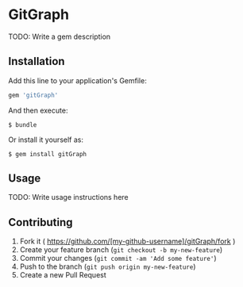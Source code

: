 # GitGraph

TODO: Write a gem description

## Installation

Add this line to your application's Gemfile:

```ruby
gem 'gitGraph'
```

And then execute:

    $ bundle

Or install it yourself as:

    $ gem install gitGraph

## Usage

TODO: Write usage instructions here

## Contributing

1. Fork it ( https://github.com/[my-github-username]/gitGraph/fork )
2. Create your feature branch (`git checkout -b my-new-feature`)
3. Commit your changes (`git commit -am 'Add some feature'`)
4. Push to the branch (`git push origin my-new-feature`)
5. Create a new Pull Request
